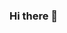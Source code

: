 ### Hi there 👋

<!--
**sumit007/sumit007** is a ✨ _special_ ✨ repository because its `README.md` (this file) appears on your GitHub profile.

Here are some ideas to get you started:

- 🔭 I’m currently working on Android, Flutter, Swift, RN
- 🌱 I’m currently learning Flutter, Next
- 👯 I’m looking to collaborate on  
- 🤔 I’m looking for help with Django 
-->
